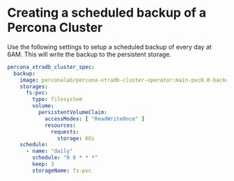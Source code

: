 # Creating a scheduled backup of a Percona Cluster

Use the following settings to setup a scheduled backup of every day at 6AM. This will write the backup to the persistent storage.

```yaml
percona_xtradb_cluster_spec:
  backup:
    image: perconalab/percona-xtradb-cluster-operator:main-pxc8.0-backup
    storages:
      fs-pvc:
        type: filesystem
        volume:
          persistentVolumeClaim:
            accessModes: [ "ReadWriteOnce" ]
            resources:
              requests:
                storage: 6Gi
    schedule:
      - name: "daily"
        schedule: "0 6 * * *"
        keep: 3
        storageName: fs-pvc
```
